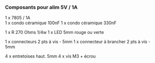 ### Composants pour alim 5V / 1A 
1 x 7805 / 1A  
1 x condo céramique 100nF
1 x condo céramique 330nF

1 x R 270 Ohms 1/4w 
1 x LED 5mm rouge ou verte

1 x connecteurs 2 pts à vis - 5mm
1 x connecteur à brancher 2 pts à vis - 5mm

4 x entretoises haut. 5mm 
4 x vis M3 + écrou 

